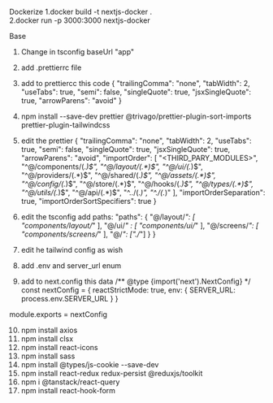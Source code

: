 Dockerize
1.docker build -t nextjs-docker .  
2.docker run -p 3000:3000 nextjs-docker

Base
1. Change in tsconfig baseUrl "app"
2. add .prettierrc file
3. add to prettiercc this code
{
    "trailingComma": "none",
    "tabWidth": 2,
    "useTabs": true,
    "semi": false,
    "singleQuote": true,
    "jsxSingleQuote": true,
    "arrowParens": "avoid"
}
4. npm install --save-dev prettier @trivago/prettier-plugin-sort-imports prettier-plugin-tailwindcss
5. edit the prettier
{
    "trailingComma": "none",
    "tabWidth": 2,
    "useTabs": true,
    "semi": false,
    "singleQuote": true,
    "jsxSingleQuote": true,
    "arrowParens": "avoid",
    "importOrder": [
        "<THIRD_PARY_MODULES>",
        "^@/components/(.*)$",
        "^@/layout/(.*)$",
        "^@/ui/(.*)$",
        "^@/providers/(.*)$",
        "^@/shared/(.*)$",
        "^@/assets/(.*)$",
        "^@/config/(.*)$",
        "^@/store/(.*)$",
        "^@/hooks/(.*)$",
        "^@/types/(.*)$",
        "^@/utils/(.*)$",
        "^@/api/(.*)$",
        "^../(.*)",
        "^./(.*)"
    ],
    "importOrderSeparation": true,
    "importOrderSortSpecifiers": true
}

6. edit the tsconfig add paths:
    "paths": {
      "@/layout/*": [
        "components/layout/*"
      ],
      "@/ui/*" : [
        "components/ui/*"
      ],
      "@/screens/*": [
        "components/screens/*"
      ],
      "@/*": ["./*"]
    }
  }

7. edit he tailwind config as wish
8. add .env and server_url enum
9. add to next.config this data
/** @type {import('next').NextConfig} */
const nextConfig = {
  reactStrictMode: true,
  env: {
    SERVER_URL: process.env.SERVER_URL
  }
}

module.exports = nextConfig

10. npm install axios
11. npm install clsx
12. npm install react-icons
13. npm install sass
14. npm install @types/js-cookie --save-dev
15. npm install react-redux redux-persist @reduxjs/toolkit
16. npm i @tanstack/react-query
17. npm install react-hook-form